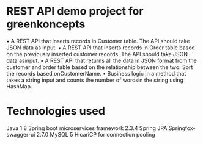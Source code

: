 # REST API demo project for greenkoncepts
• A REST API that inserts records in Customer table. The API should take JSON data as input. 
• A REST API that inserts records in Order table based on the previously inserted
customer records. The API should take JSON data asinput. 
• A REST API that returns all the data in JSON format from the customer and order table based
on the relationship between the two. Sort the records based onCustomerName. 
• Business logic in a method that takes a string input and counts the number of wordsin
the string using HashMap.

# Technologies used
Java 1.8
Spring boot microservices framework 2.3.4
Spring JPA
Springfox-swagger-ui 2.7.0
MySQL 5
HicariCP for connection pooling

